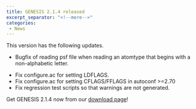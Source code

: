 ```yaml
---
title: GENESIS 2.1.4 released
excerpt_separator: "<!--more-->"
categories:
 - News
---
```


This version has the following updates.

-   Bugfix of reading psf file when reading an atomtype that begins with
    a non-alphabetic letter.
<!--more-->
-   Fix configure.ac for setting LDFLAGS.
-   Fix configure.ac for setting CFLAGS/FFLAGS in autoconf \>=2.70
-   Fix regression test scripts so that warnings are not generated.

Get GENESIS 2.1.4 now from our [download
page](../../index.html@p=25924.html)!
